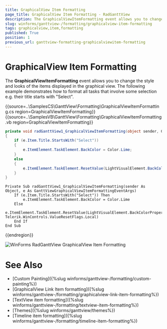 ```yaml
---
title: GraphicalView Item Formatting
page_title: GraphicalView Item Formatting - RadGanttView
description: The GraphicalViewItemFormatting event allows you to change the style and looks of the items displayed in the graphical view. 
slug: winforms/ganttview-/formatting/graphicalview-item-formatting
tags: graphicalview,item,formatting
published: True
position: 1
previous_url: ganttview-formatting-graphicalviewitem-formatting
---
```


# GraphicalView Item Formatting

The __GraphicalViewItemFormatting__ event allows you to change the style and looks of the items displayed in the graphical view. The following example demonstrates how to format all tasks that involve some selection e.g. their title starts with "Select".
        
{{source=..\SamplesCS\GanttView\Formatting\GraphicalViewItemFormatting.cs region=GraphicalViewItemFormatting}} 
{{source=..\SamplesVB\GanttView\Formatting\GraphicalViewItemFormatting.vb region=GraphicalViewItemFormatting}} 

````C#
private void radGanttView1_GraphicalViewItemFormatting(object sender, GanttViewGraphicalViewItemFormattingEventArgs e)
{
    if (e.Item.Title.StartsWith("Select"))
    {
        e.ItemElement.TaskElement.BackColor = Color.Lime;
    }
    else
    {
        e.ItemElement.TaskElement.ResetValue(LightVisualElement.BackColorProperty, Telerik.WinControls.ValueResetFlags.Local);
    }
}

````
````VB.NET
Private Sub radGanttView1_GraphicalViewItemFormatting(sender As Object, e As GanttViewGraphicalViewItemFormattingEventArgs)
    If (e.Item.Title.StartsWith("Select")) Then
        e.ItemElement.TaskElement.BackColor = Color.Lime
    Else
        e.ItemElement.TaskElement.ResetValue(LightVisualElement.BackColorProperty, Telerik.WinControls.ValueResetFlags.Local)
    End If
End Sub

````

{{endregion}} 


![WinForms RadGanttView GraphicalView Item Formatting](images/ganttview-formatting-graphicalviewitem-formatting001.png)

# See Also

* [Custom Painting]({%slug winforms/ganttview-/formatting/custom-painting%})
* [GraphicalView Link Item formatting]({%slug winforms/ganttview-/formatting/graphicalview-link-item-formatting%})
* [TextView item formatting]({%slug winforms/ganttview-/formatting/textview-item-formatting%})
* [Themes]({%slug winforms/ganttview/themes%})
* [Timeline item formatting]({%slug winforms/ganttview-/formatting/timeline-item-formatting%})

